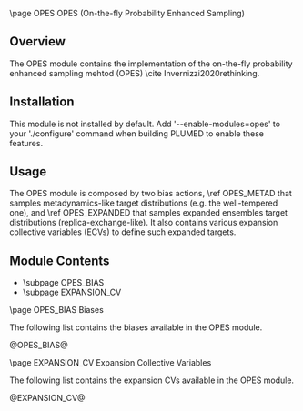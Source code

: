 \page OPES OPES (On-the-fly Probability Enhanced Sampling)

<!-- 
description: On-the-fly Probability Enhanced Sampling (OPES)
authors: Michele Invernizzi
reference: \cite Invernizzi2020rethinking
-->

## Overview

The OPES module contains the implementation of the on-the-fly probability enhanced sampling mehtod (OPES) \cite Invernizzi2020rethinking.

## Installation 
This module is not installed by default. Add '\-\-enable-modules=opes' to your './configure' command when building PLUMED to enable these features.

## Usage
The OPES module is composed by two bias actions, \ref OPES_METAD that samples metadynamics-like target distributions (e.g. the well-tempered one),
and \ref OPES_EXPANDED that samples expanded ensembles target distributions (replica-exchange-like).
It also contains various expansion collective variables (ECVs) to define such expanded targets.

## Module Contents
- \subpage OPES_BIAS
- \subpage EXPANSION_CV

\page OPES_BIAS Biases

The following list contains the biases available in the OPES module.

@OPES_BIAS@

\page EXPANSION_CV Expansion Collective Variables

The following list contains the expansion CVs available in the OPES module.

@EXPANSION_CV@
